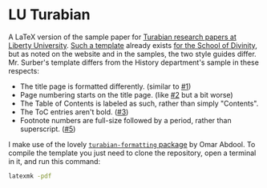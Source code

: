 LU Turabian
===========

A LaTeX version of the sample paper for [Turabian research papers at Liberty
University][guide]. [Such a template][template] already exists [for the School
of Divinity][divinity], but as noted on the website and in the samples, the two
style guides differ. Mr. Surber's template differs from the History department's
sample in these respects:

- The title page is formatted differently. (similar to [#1][i1])
- Page numbering starts on the title page. (like [#2][i2] but a bit worse)
- The Table of Contents is labeled as such, rather than simply "Contents".
- The ToC entries aren't bold. ([#3][i3])
- Footnote numbers are full-size followed by a period, rather than superscript.
  ([#5][i5])

I make use of the lovely [`turabian-formatting` package][package] by Omar
Abdool. To compile the template you just need to clone the repository, open a
terminal in it, and run this command:
```sh
latexmk -pdf
```

[divinity]: https://www.liberty.edu/divinity/index.cfm?PID=28160
[guide]: https://www.liberty.edu/academics/casas/academicsuccess/index.cfm?PID=11954
[i1]: https://github.com/samestep/lu-turabian/issues/1
[i2]: https://github.com/samestep/lu-turabian/issues/2
[i3]: https://github.com/samestep/lu-turabian/issues/3
[i5]: https://github.com/samestep/lu-turabian/issues/5
[package]: https://ctan.org/pkg/turabian-formatting
[template]: https://www.overleaf.com/latex/templates/lu-turabian-latex-template-with-user-guide/dpdyjndnjkgy
